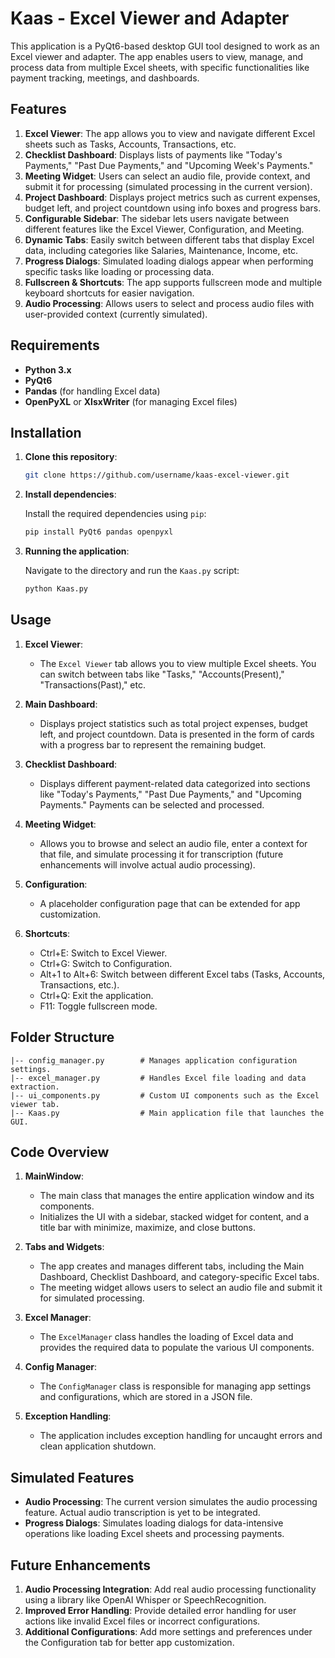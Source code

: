 # Kaas - Excel Viewer and Adapter

This application is a PyQt6-based desktop GUI tool designed to work as an Excel viewer and adapter. The app enables users to view, manage, and process data from multiple Excel sheets, with specific functionalities like payment tracking, meetings, and dashboards. 

## Features

1. **Excel Viewer**: The app allows you to view and navigate different Excel sheets such as Tasks, Accounts, Transactions, etc.
2. **Checklist Dashboard**: Displays lists of payments like "Today's Payments," "Past Due Payments," and "Upcoming Week's Payments."
3. **Meeting Widget**: Users can select an audio file, provide context, and submit it for processing (simulated processing in the current version).
4. **Project Dashboard**: Displays project metrics such as current expenses, budget left, and project countdown using info boxes and progress bars.
5. **Configurable Sidebar**: The sidebar lets users navigate between different features like the Excel Viewer, Configuration, and Meeting.
6. **Dynamic Tabs**: Easily switch between different tabs that display Excel data, including categories like Salaries, Maintenance, Income, etc.
7. **Progress Dialogs**: Simulated loading dialogs appear when performing specific tasks like loading or processing data.
8. **Fullscreen & Shortcuts**: The app supports fullscreen mode and multiple keyboard shortcuts for easier navigation.
9. **Audio Processing**: Allows users to select and process audio files with user-provided context (currently simulated).

## Requirements

- **Python 3.x**
- **PyQt6**
- **Pandas** (for handling Excel data)
- **OpenPyXL** or **XlsxWriter** (for managing Excel files)

## Installation

1. **Clone this repository**:

   ```bash
   git clone https://github.com/username/kaas-excel-viewer.git
   ```

2. **Install dependencies**:

   Install the required dependencies using `pip`:

   ```bash
   pip install PyQt6 pandas openpyxl
   ```

3. **Running the application**:

   Navigate to the directory and run the `Kaas.py` script:

   ```bash
   python Kaas.py
   ```

## Usage

1. **Excel Viewer**:
   - The `Excel Viewer` tab allows you to view multiple Excel sheets. You can switch between tabs like "Tasks," "Accounts(Present)," "Transactions(Past)," etc.

2. **Main Dashboard**:
   - Displays project statistics such as total project expenses, budget left, and project countdown. Data is presented in the form of cards with a progress bar to represent the remaining budget.

3. **Checklist Dashboard**:
   - Displays different payment-related data categorized into sections like "Today's Payments," "Past Due Payments," and "Upcoming Payments." Payments can be selected and processed.

4. **Meeting Widget**:
   - Allows you to browse and select an audio file, enter a context for that file, and simulate processing it for transcription (future enhancements will involve actual audio processing).

5. **Configuration**:
   - A placeholder configuration page that can be extended for app customization.

6. **Shortcuts**:
   - Ctrl+E: Switch to Excel Viewer.
   - Ctrl+G: Switch to Configuration.
   - Alt+1 to Alt+6: Switch between different Excel tabs (Tasks, Accounts, Transactions, etc.).
   - Ctrl+Q: Exit the application.
   - F11: Toggle fullscreen mode.

## Folder Structure

```plaintext
|-- config_manager.py        # Manages application configuration settings.
|-- excel_manager.py         # Handles Excel file loading and data extraction.
|-- ui_components.py         # Custom UI components such as the Excel viewer tab.
|-- Kaas.py                  # Main application file that launches the GUI.
```

## Code Overview

1. **MainWindow**:
   - The main class that manages the entire application window and its components.
   - Initializes the UI with a sidebar, stacked widget for content, and a title bar with minimize, maximize, and close buttons.

2. **Tabs and Widgets**:
   - The app creates and manages different tabs, including the Main Dashboard, Checklist Dashboard, and category-specific Excel tabs.
   - The meeting widget allows users to select an audio file and submit it for simulated processing.

3. **Excel Manager**:
   - The `ExcelManager` class handles the loading of Excel data and provides the required data to populate the various UI components.

4. **Config Manager**:
   - The `ConfigManager` class is responsible for managing app settings and configurations, which are stored in a JSON file.

5. **Exception Handling**:
   - The application includes exception handling for uncaught errors and clean application shutdown.

## Simulated Features

- **Audio Processing**: The current version simulates the audio processing feature. Actual audio transcription is yet to be integrated.
- **Progress Dialogs**: Simulates loading dialogs for data-intensive operations like loading Excel sheets and processing payments.

## Future Enhancements

1. **Audio Processing Integration**: Add real audio processing functionality using a library like OpenAI Whisper or SpeechRecognition.
2. **Improved Error Handling**: Provide detailed error handling for user actions like invalid Excel files or incorrect configurations.
3. **Additional Configurations**: Add more settings and preferences under the Configuration tab for better app customization.
